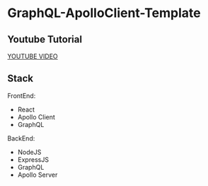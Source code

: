 # GraphQL-ApolloClient-Template

## Youtube Tutorial
[YOUTUBE VIDEO](https://www.youtube.com/watch?v=Dr2dDWzThK8)

## Stack
FrontEnd:
- React
- Apollo Client
- GraphQL

BackEnd:
- NodeJS
- ExpressJS
- GraphQL
- Apollo Server
